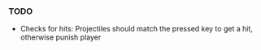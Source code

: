### TODO

* Checks for hits: Projectiles should match the pressed key to get a hit, otherwise punish player
